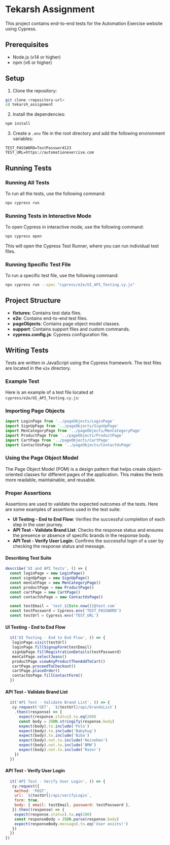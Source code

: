 # Tekarsh Assignment

This project contains end-to-end tests for the Automation Exercise website using Cypress.

## Prerequisites

- Node.js (v14 or higher)
- npm (v6 or higher)

## Setup

1. Clone the repository:

  ```sh
  git clone <repository-url>
  cd tekarsh_assignment
  ```

2. Install the dependencies:

  ```sh
  npm install
  ```

3. Create a `.env` file in the root directory and add the following environment variables:

  ```properties
  TEST_PASSWORD=TestPassword123
  TEST_URL=https://automationexercise.com
  ```

## Running Tests

### Running All Tests

To run all the tests, use the following command:

```sh
npx cypress run
```

### Running Tests in Interactive Mode

To open Cypress in interactive mode, use the following command:

```sh
npx cypress open
```

This will open the Cypress Test Runner, where you can run individual test files.

### Running Specific Test File

To run a specific test file, use the following command:

```sh
npx cypress run --spec "cypress/e2e/UI_API_Testing.cy.js"
```

## Project Structure

- **fixtures**: Contains test data files.
- **e2e**: Contains end-to-end test files.
- **pageObjects**: Contains page object model classes.
- **support**: Contains support files and custom commands.
- **cypress.config.js**: Cypress configuration file.

## Writing Tests

Tests are written in JavaScript using the Cypress framework. The test files are located in the `e2e` directory.

### Example Test

Here is an example of a test file located at `cypress/e2e/UI_API_Testing.cy.js`:

### Importing Page Objects

```javascript
import LoginPage from '../pageObjects/LoginPage'
import SignUpPage from '../pageObjects/SignUpPage'
import MenCategoryPage from '../pageObjects/MenCategoryPage'
import ProductPage from '../pageObjects/ProductPage'
import CartPage from '../pageObjects/CartPage'
import ContactUsPage from '../pageObjects/ContactUsPage'
```

### Using the Page Object Model

The Page Object Model (POM) is a design pattern that helps create object-oriented classes for different pages of the application. This makes the tests more readable, maintainable, and reusable.

### Proper Assertions

Assertions are used to validate the expected outcomes of the tests. Here are some examples of assertions used in the test suite:

- **UI Testing - End to End Flow**: Verifies the successful completion of each step in the user journey.
- **API Test - Validate Brand List**: Checks the response status and ensures the presence or absence of specific brands in the response body.
- **API Test - Verify User Login**: Confirms the successful login of a user by checking the response status and message.

#### Describing Test Suite

```javascript
describe('UI and API Tests', () => {
  const loginPage = new LoginPage()
  const signUpPage = new SignUpPage()
  const menCatPage = new MenCategoryPage()
  const productPage = new ProductPage()
  const cartPage = new CartPage()
  const contactUsPage = new ContactUsPage()

  const testEmail = `test_${Date.now()}@test.com`
  const testPassword = Cypress.env('TEST_PASSWORD')
  const testUrl = Cypress.env('TEST_URL')
```

#### UI Testing - End to End Flow

```javascript
  it('UI Testing - End to End Flow', () => {
   loginPage.visit(testUrl)
   loginPage.fillSignupForm(testEmail)
   signUpPage.fillRegistrationDetails(testPassword)
   menCatPage.selectJeans()
   productPage.viewAnyProductThenAddToCart()
   cartPage.proceedToCheckout()
   cartPage.placeOrder()
   contactUsPage.fillContactForm()
  })
```

#### API Test - Validate Brand List

```javascript
  it('API Test - Validate Brand List', () => {
   cy.request('GET', `${testUrl}/api/brandsList`)
    .then((response) => {
      expect(response.status).to.eq(200)
      const body = JSON.stringify(response.body)
      expect(body).to.include('Polo')
      expect(body).to.include('Babyhug')
      expect(body).to.include('Biba')
      expect(body).not.to.include('Heineken')
      expect(body).not.to.include('BMW')
      expect(body).not.to.include('Razor')
    })
  })
```

#### API Test - Verify User Login

```javascript
  it('API Test - Verify User Login', () => {
   cy.request({
    method: 'POST',
    url: `${testUrl}/api/verifyLogin`,
    form: true,
    body: { email: testEmail, password: testPassword },
   }).then((response) => {
    expect(response.status).to.eq(200)
    const responseBody = JSON.parse(response.body)
    expect(responseBody.message).to.eq('User exists!')
   })
  })
})
```